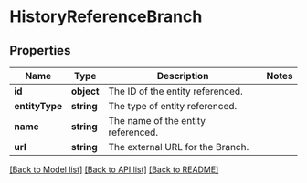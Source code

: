 # HistoryReferenceBranch

## Properties
Name | Type | Description | Notes
------------ | ------------- | ------------- | -------------
**id** | **object** | The ID of the entity referenced. | 
**entityType** | **string** | The type of entity referenced. | 
**name** | **string** | The name of the entity referenced. | 
**url** | **string** | The external URL for the Branch. | 

[[Back to Model list]](../../README.md#documentation-for-models) [[Back to API list]](../../README.md#documentation-for-api-endpoints) [[Back to README]](../../README.md)

